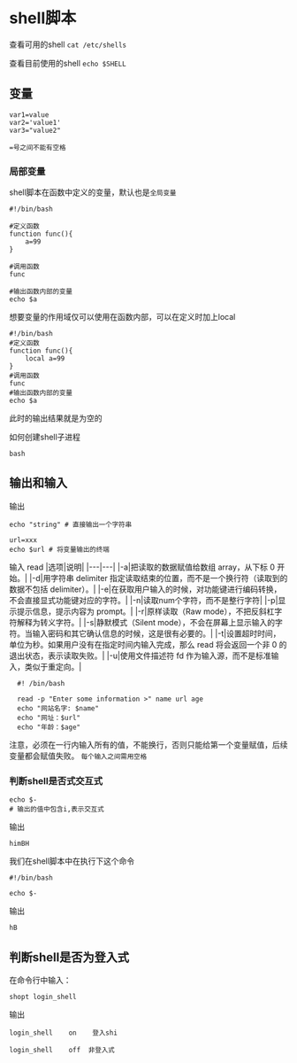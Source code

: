 # shell脚本
查看可用的shell
`cat /etc/shells`

查看目前使用的shell
`echo $SHELL`

## 变量
```
var1=value
var2='value1'
var3="value2"
```
`=号之间不能有空格`


### 局部变量
shell脚本在函数中定义的变量，默认也是`全局变量`
```
#!/bin/bash

#定义函数
function func(){
    a=99
}

#调用函数
func

#输出函数内部的变量
echo $a
```
想要变量的作用域仅可以使用在函数内部，可以在定义时加上local
```
#!/bin/bash
#定义函数
function func(){
    local a=99
}
#调用函数
func
#输出函数内部的变量
echo $a
```
此时的输出结果就是为空的

如何创建shell子进程
```
bash
```

## 输出和输入
输出
```
echo "string" # 直接输出一个字符串

url=xxx
echo $url # 将变量输出的终端
```

输入
read 
|选项|说明|
|---|---|
|-a|把读取的数据赋值给数组 array，从下标 0 开始。|
|-d|用字符串 delimiter 指定读取结束的位置，而不是一个换行符（读取到的数据不包括 delimiter）。|
|-e|在获取用户输入的时候，对功能键进行编码转换，不会直接显式功能键对应的字符。|
|-n|读取num个字符，而不是整行字符|
|-p|显示提示信息，提示内容为 prompt。|
|-r|原样读取（Raw mode），不把反斜杠字符解释为转义字符。|
|-s|静默模式（Silent mode），不会在屏幕上显示输入的字符。当输入密码和其它确认信息的时候，这是很有必要的。|
|-t|设置超时时间，单位为秒。如果用户没有在指定时间内输入完成，那么 read 将会返回一个非 0 的退出状态，表示读取失败。|
|-u|使用文件描述符 fd 作为输入源，而不是标准输入，类似于重定向。|



```
  #! /bin/bash

  read -p "Enter some information >" name url age
  echo "网站名字: $name"
  echo "网址：$url"
  echo "年龄：$age"
```
注意，必须在一行内输入所有的值，不能换行，否则只能给第一个变量赋值，后续变量都会赋值失败。
`每个输入之间需用空格`


### 判断shell是否式交互式
```
echo $-
# 输出的值中包含i,表示交互式
```
输出
```
himBH
```

我们在shell脚本中在执行下这个命令
```
#!/bin/bash

echo $-
```
输出
```
hB
```

## 判断shell是否为登入式
在命令行中输入：
```
shopt login_shell
```
输出
```
login_shell    on    登入shi

login_shell    off  非登入式
```







